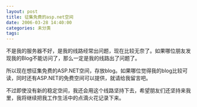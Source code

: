 ```yaml
---
layout: post
title: 征集免费的asp.net空间
date: 2006-03-28 14:40:00
categories: 未分类
tags: 
---
```


不是我的服务器不好，是我的线路经常出问题，现在比较无奈了。如果哪位朋友发现我的Blog不能访问了，那么一定是我的线路出了问题了。

所以现在想征集免费的ASP.NET空间，存放blog。如果哪位觉得我的blog比较可读，同时还有ASP.NET的免费空间可以提供，就请给我留言吧。

不过即使没有新的稳定空间，我还会用这个线路坚持下去，希望朋友们还坚持来我里，我将继续把我工作生活中的点滴火花记录下来。
